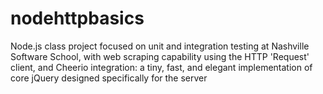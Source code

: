 # nodehttpbasics

Node.js class project focused on unit and integration testing at Nashville Software School, with web scraping capability using the HTTP 'Request' client, and Cheerio integration: a tiny, fast, and elegant implementation of core jQuery designed specifically for the server

